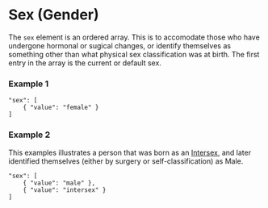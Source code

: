 # Sex (Gender)
The `sex` element is an ordered array. This is to accomodate those who have undergone hormonal or sugical changes, or identify themselves as something other than what physical sex classification was at birth. The first entry in the array is the current or default sex.

### Example 1
```
"sex": [
	{ "value": "female" }
]
```

### Example 2
This examples illustrates a person that was born as an [Intersex](https://en.wikipedia.org/wiki/Intersex), and later identified themselves (either by surgery or self-classification) as Male.
```
"sex": [
	{ "value": "male" },
	{ "value": "intersex" }
]
```